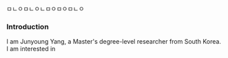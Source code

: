 ㅁㄴㅇㅁㄴㅇㄴㅁㅇㅁㅇㅁㄴㅇ

### Introduction

I am Junyoung Yang, a Master's degree-level researcher from South Korea. I am interested in 

###
